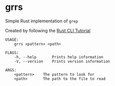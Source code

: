 # grrs
Simple Rust implementation of `grep`

Created by following the [Rust CLI Tutorial](https://rust-cli.github.io/book/tutorial/)

```
USAGE:
    grrs <pattern> <path>

FLAGS:
    -h, --help       Prints help information
    -V, --version    Prints version information

ARGS:
    <pattern>    The pattern to look for
    <path>       The path to the file to read
```
